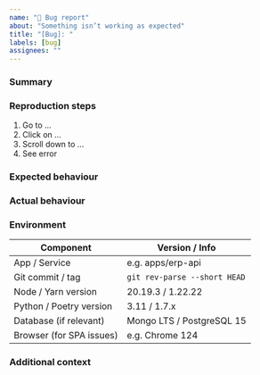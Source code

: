 ```yaml
---
name: "🐞 Bug report"
about: "Something isn’t working as expected"
title: "[Bug]: "
labels: [bug]
assignees: ""
---
```


### Summary
<!-- A clear and concise description of what the bug is. -->

### Reproduction steps
1. Go to …
2. Click on …
3. Scroll down to …
4. See error

### Expected behaviour
<!-- Tell us what you expected to happen. -->

### Actual behaviour
<!-- What actually happened? Include error messages, stack traces, screenshots, etc. -->

### Environment
| Component                | Version / Info |
|--------------------------|-----------------|
| App / Service            | e.g. apps/erp-api |
| Git commit / tag         | `git rev-parse --short HEAD` |
| Node / Yarn version      | 20.19.3 / 1.22.22 |
| Python / Poetry version  | 3.11 / 1.7.x |
| Database (if relevant)   | Mongo LTS / PostgreSQL 15 |
| Browser (for SPA issues) | e.g. Chrome 124 |

### Additional context
<!-- Add any other details or screenshots that might help us diagnose the issue. -->
